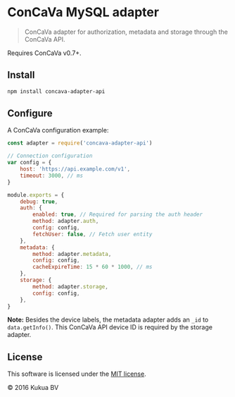 # ConCaVa MySQL adapter

> ConCaVa adapter for authorization, metadata and storage through the ConCaVa API.

Requires ConCaVa v0.7+.

## Install

```bash
npm install concava-adapter-api
```

## Configure

A ConCaVa configuration example:

```js
const adapter = require('concava-adapter-api')

// Connection configuration
var config = {
	host: 'https://api.example.com/v1',
	timeout: 3000, // ms
}

module.exports = {
	debug: true,
	auth: {
		enabled: true, // Required for parsing the auth header
		method: adapter.auth,
		config: config,
		fetchUser: false, // Fetch user entity
	},
	metadata: {
		method: adapter.metadata,
		config: config,
		cacheExpireTime: 15 * 60 * 1000, // ms
	},
	storage: {
		method: adapter.storage,
		config: config,
	},
}
```

**Note:** Besides the device labels, the metadata adapter adds an `_id` to `data.getInfo()`.
This ConCaVa API device ID is required by the storage adapter.

## License

This software is licensed under the [MIT license](https://github.com/kukua/concava-adapter-api/blob/master/LICENSE).

© 2016 Kukua BV
